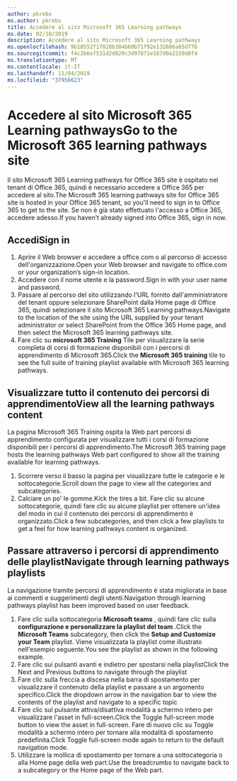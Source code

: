 ```yaml
---
author: pkrebs
ms.author: pkrebs
title: Accedere al sito Microsoft 365 Learning pathways
ms.date: 02/18/2019
description: Accedere al sito Microsoft 365 Learning pathways
ms.openlocfilehash: 9b10552f17028b384b60b71f92e132686a65d776
ms.sourcegitcommit: f4c2b6ef531d2d820c3d97871e187d0a2220d8f4
ms.translationtype: MT
ms.contentlocale: it-IT
ms.lasthandoff: 11/04/2019
ms.locfileid: "37956623"
---
```

# <a name="go-to-the-microsoft-365-learning-pathways-site"></a><span data-ttu-id="0719f-103">Accedere al sito Microsoft 365 Learning pathways</span><span class="sxs-lookup"><span data-stu-id="0719f-103">Go to the Microsoft 365 learning pathways site</span></span>

<span data-ttu-id="0719f-104">Il sito Microsoft 365 Learning pathways for Office 365 site è ospitato nel tenant di Office 365, quindi è necessario accedere a Office 365 per accedere al sito.</span><span class="sxs-lookup"><span data-stu-id="0719f-104">The Microsoft 365 learning pathways site for Office 365 site is hosted in your Office 365 tenant, so you'll need to sign in to Office 365 to get to the site.</span></span> <span data-ttu-id="0719f-105">Se non è già stato effettuato l'accesso a Office 365, accedere adesso.</span><span class="sxs-lookup"><span data-stu-id="0719f-105">If you haven’t already signed into Office 365, sign in now.</span></span> 

## <a name="sign-in"></a><span data-ttu-id="0719f-106">Accedi</span><span class="sxs-lookup"><span data-stu-id="0719f-106">Sign in</span></span>  

1.  <span data-ttu-id="0719f-107">Aprire il Web browser e accedere a office.com o al percorso di accesso dell'organizzazione.</span><span class="sxs-lookup"><span data-stu-id="0719f-107">Open your Web browser and navigate to office.com or your organization’s sign-in location.</span></span> 
2.  <span data-ttu-id="0719f-108">Accedere con il nome utente e la password.</span><span class="sxs-lookup"><span data-stu-id="0719f-108">Sign in with your user name and password.</span></span>
3.  <span data-ttu-id="0719f-109">Passare al percorso del sito utilizzando l'URL fornito dall'amministratore del tenant oppure selezionare SharePoint dalla Home page di Office 365, quindi selezionare il sito Microsoft 365 Learning pathways.</span><span class="sxs-lookup"><span data-stu-id="0719f-109">Navigate to the location of the site using the URL supplied by your tenant administrator or select SharePoint from the Office 365 Home page, and then select the Microsoft 365 learning pathways site.</span></span> 
5. <span data-ttu-id="0719f-110">Fare clic su **microsoft 365 Training** Tile per visualizzare la serie completa di corsi di formazione disponibili con i percorsi di apprendimento di Microsoft 365.</span><span class="sxs-lookup"><span data-stu-id="0719f-110">Click the **Microsoft 365 training** tile to see the full suite of training playlist available with Microsoft 365 learning pathways.</span></span> 

## <a name="view-all-the-learning-pathways-content"></a><span data-ttu-id="0719f-111">Visualizzare tutto il contenuto dei percorsi di apprendimento</span><span class="sxs-lookup"><span data-stu-id="0719f-111">View all the learning pathways content</span></span>
<span data-ttu-id="0719f-112">La pagina Microsoft 365 Training ospita la Web part percorsi di apprendimento configurata per visualizzare tutti i corsi di formazione disponibili per i percorsi di apprendimento.</span><span class="sxs-lookup"><span data-stu-id="0719f-112">The Microsoft 365 training page hosts the learning pathways Web part configured to show all the training available for learning pathways.</span></span> 

1. <span data-ttu-id="0719f-113">Scorrere verso il basso la pagina per visualizzare tutte le categorie e le sottocategorie.</span><span class="sxs-lookup"><span data-stu-id="0719f-113">Scroll down the page to view all the categories and subcategories.</span></span>
2. <span data-ttu-id="0719f-114">Calciare un po' le gomme.</span><span class="sxs-lookup"><span data-stu-id="0719f-114">Kick the tires a bit.</span></span> <span data-ttu-id="0719f-115">Fare clic su alcune sottocategorie, quindi fare clic su alcune playlist per ottenere un'idea del modo in cui il contenuto dei percorsi di apprendimento è organizzato.</span><span class="sxs-lookup"><span data-stu-id="0719f-115">Click a few subcategories, and then click a few playlists to get a feel for how learning pathways content is organized.</span></span> 

## <a name="navigate-through-learning-pathways-playlists"></a><span data-ttu-id="0719f-116">Passare attraverso i percorsi di apprendimento delle playlist</span><span class="sxs-lookup"><span data-stu-id="0719f-116">Navigate through learning pathways playlists</span></span>
<span data-ttu-id="0719f-117">La navigazione tramite percorsi di apprendimento è stata migliorata in base ai commenti e suggerimenti degli utenti.</span><span class="sxs-lookup"><span data-stu-id="0719f-117">Navigation through learning pathways playlist has been improved based on user feedback.</span></span> 

1. <span data-ttu-id="0719f-118">Fare clic sulla sottocategoria **Microsoft teams** , quindi fare clic sulla **configurazione e personalizzare la playlist del team** .</span><span class="sxs-lookup"><span data-stu-id="0719f-118">Click the **Microsoft Teams** subcategory, then click the **Setup and Customize your Team** playlist.</span></span> <span data-ttu-id="0719f-119">Viene visualizzata la playlist come illustrato nell'esempio seguente.</span><span class="sxs-lookup"><span data-stu-id="0719f-119">You see the playlist as shown in the following example.</span></span>
2. <span data-ttu-id="0719f-120">Fare clic sui pulsanti avanti e indietro per spostarsi nella playlist</span><span class="sxs-lookup"><span data-stu-id="0719f-120">Click the Next and Previous buttons to navigate through the playlist</span></span>
3. <span data-ttu-id="0719f-121">Fare clic sulla freccia a discesa nella barra di spostamento per visualizzare il contenuto della playlist e passare a un argomento specifico.</span><span class="sxs-lookup"><span data-stu-id="0719f-121">Click the dropdown arrow in the navigation bar to view the contents of the playlist and navigate to a specific topic</span></span>
4. <span data-ttu-id="0719f-122">Fare clic sul pulsante attiva/disattiva modalità a schermo intero per visualizzare l'asset in full-screen.</span><span class="sxs-lookup"><span data-stu-id="0719f-122">Click the Toggle full-screen mode button to view the asset in full-screen.</span></span> <span data-ttu-id="0719f-123">Fare di nuovo clic su Toggle modalità a schermo intero per tornare alla modalità di spostamento predefinita.</span><span class="sxs-lookup"><span data-stu-id="0719f-123">Click Toggle full-screen mode again to return to the default navigation mode.</span></span>
5. <span data-ttu-id="0719f-124">Utilizzare la mollica di spostamento per tornare a una sottocategoria o alla Home page della web part.</span><span class="sxs-lookup"><span data-stu-id="0719f-124">Use the breadcrumbs to navigate back to a subcategory or the Home page of the Web part.</span></span>  

